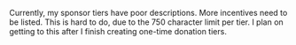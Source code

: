 Currently, my sponsor tiers have poor descriptions. More incentives need to be listed. This is hard to do, due to the 750 character limit per tier. I plan on getting to this after I finish creating one-time donation tiers.
